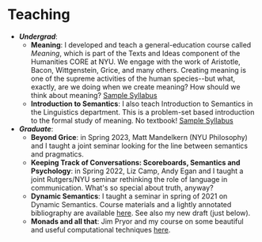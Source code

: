 # Teaching

* ***Undergrad***: 
  * **Meaning**: I developed and teach a general-education course called *Meaning*, which is part of the Texts and Ideas component of the Humanities CORE at NYU.  We engage with the work of Aristotle, Bacon, Wittgenstein, Grice, and many others.  Creating meaning is one of the supreme activities of the human species--but what, exactly, are we doing when we create meaning?  How should we think about meaning?  [Sample Syllabus](Syllabus_for_Texts_and_Ideas__Meaning.pdf)
  * **Introduction to Semantics**: I also teach Introduction to Semantics in the Linguistics department.  This is a problem-set based introduction to the formal study of meaning.  No textbook! [Sample Syllabus](Intro_to_Semantics_syllabus.pdf)
* ***Graduate***:
  * **Beyond Grice**: in Spring 2023, Matt Mandelkern (NYU Philosophy) and I taught a joint seminar looking for the line between semantics and pragmatics.
  * **Keeping Track of Conversations: Scoreboards, Semantics and Psychology**: in Spring 2022, Liz Camp, Andy Egan and I taught a joint Rutgers/NYU seminar rethinking the role of language in communication.  What's so special about truth, anyway?
  * **Dynamic Semantics**: I taught a seminar in spring of 2021 on Dynamic Semantics.  Course materials and a lightly annotated bibliography are available [here](https://github.com/cb125/Dynamics).  See also my new draft (just below).
  * **Monads and all that**: Jim Pryor and my course on some beautiful and useful computational techniques [here](http://www.jimpryor.net).
